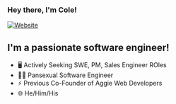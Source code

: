 ### Hey there, I'm Cole!
[![Website](https://img.shields.io/website?label=coledc.com&style=for-the-badge&url=https%3A%2F%2Fcoledc.com)](https://coledc.com)

## I'm a passionate software engineer!

- 🖥️ Actively Seeking SWE, PM, Sales Engineer ROles
- 🏳️‍🌈 Pansexual Software Engineer
- ⚡ Previous Co-Founder of Aggie Web Developers
- 🌐 He/Him/His
